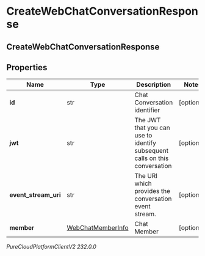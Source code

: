 # CreateWebChatConversationResponse

## CreateWebChatConversationResponse

## Properties

|Name | Type | Description | Notes|
|------------ | ------------- | ------------- | -------------|
| **id** | str | Chat Conversation identifier | [optional] |
| **jwt** | str | The JWT that you can use to identify subsequent calls on this conversation | [optional] |
| **event_stream_uri** | str | The URI which provides the conversation event stream. | [optional] |
| **member** | [WebChatMemberInfo](WebChatMemberInfo) | Chat Member | [optional] |



_PureCloudPlatformClientV2 232.0.0_
